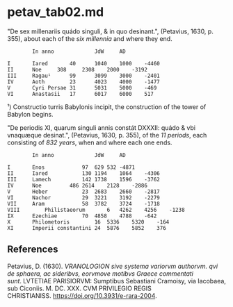 # petav_tab02.md
"De sex millenariis quádo singuli, & in quo desinant.", (Petavius, 1630, p. 355), about each of the *six millennia* and where they end.
~~~					
		In anno				JdW		AD

I		Iared		40		1040	1000	-4460
II		Noe		308		2308	2000	-3192
III		Ragau¹		99		3099	3000	-2401
IV		Aoth		23		4023	4000	-1477
V		Cyri Persae	31		5031	5000	-469
VI		Anastasii	17		6017	6000	517
~~~
¹) Constructio turris Babylonis incipit, the construction of the tower of Babylon begins.

"De periodis XI, quarum singuli annis constát DXXXII: quádo & vbi vnaquæque desinat.", (Petavius, 1630, p. 355), of the *11 periods*, each consisting of *832 years*, when and where each one ends.	
~~~				
		In anno				JdW		AD

I		Enos			97	629	532	-4871
II		Iared			130	1194	1064	-4306
III		Lamech			142	1738	1596	-3762
IV		Noe			486	2614	2128	-2886
V		Heber			23	2683	2660	-2817
VI		Nachor			29	3221	3192	-2279
VII		Aram			58	3782	3724	-1718
VIII		Philistaeorum		6	4262	4256	-1238
IX		Ezechiae		70	4858	4788	-642
X		Philometoris		16	5336	5320	-164
XI		Imperii constantini	24	5876	5852	376
~~~
## References

Petavius, D. (1630). *VRANOLOGION sive systema variorvm authorvm. qvi de sphaera, ac sideribvs, eorvmove motibvs Graece commentati sunt*. LVTETIAE PARISIORVM: Sumptibus Sebastiani Cramoisy, via Iacobaea, sub Ciconiis. M. DC. XXX. CVM PRIVILEGIO REGIS CHRISTIANISS. https://doi.org/10.3931/e-rara-2004.


